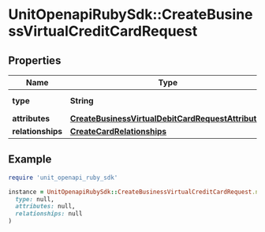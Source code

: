 # UnitOpenapiRubySdk::CreateBusinessVirtualCreditCardRequest

## Properties

| Name | Type | Description | Notes |
| ---- | ---- | ----------- | ----- |
| **type** | **String** |  | [default to &#39;businessVirtualCreditCard&#39;] |
| **attributes** | [**CreateBusinessVirtualDebitCardRequestAttributes**](CreateBusinessVirtualDebitCardRequestAttributes.md) |  |  |
| **relationships** | [**CreateCardRelationships**](CreateCardRelationships.md) |  |  |

## Example

```ruby
require 'unit_openapi_ruby_sdk'

instance = UnitOpenapiRubySdk::CreateBusinessVirtualCreditCardRequest.new(
  type: null,
  attributes: null,
  relationships: null
)
```

